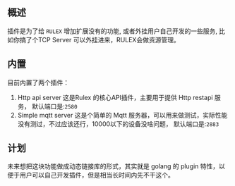 ## 概述
插件是为了给 `RULEX` 增加扩展没有的功能, 或者外挂用户自己开发的一些服务, 比如你搞了个TCP Server 可以外挂进来，RULEX会做资源管理。

## 内置
目前内置了两个插件：
1. Http api server
   这是Rulex 的核心API插件，主要用于提供 Http restapi 服务， 默认端口是:`2580`
2. Simple mqtt server
   这是个简单的 Mqtt 服务器，可以用来做测试，实际性能没有测过，不过应该还行，10000以下的设备没啥问题， 默认端口是:`2883`

## 计划
未来想把这块功能做成动态链接库的形式，其实就是 golang 的 plugin 特性，以便于用户可以自己开发插件，但是相当长时间内先不干这个。
